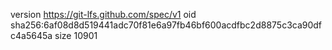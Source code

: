version https://git-lfs.github.com/spec/v1
oid sha256:6af08d8d519441adc70f81e6a97fb46bf600acdfbc2d8875c3ca90dfc4a5645a
size 10901
